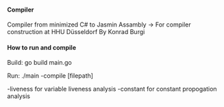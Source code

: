 #### Compiler
Compiler from minimized C# to Jasmin Assambly
-> For compiler construction at HHU Düsseldorf
By Konrad Burgi



#### How to run and compile
Build:
go build main.go

Run:
./main -compile [filepath]

-liveness for variable liveness analysis
-constant for constant propogation analysis